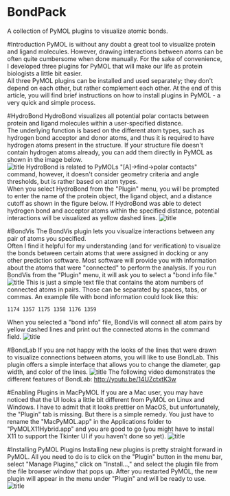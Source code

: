 BondPack
========

A collection of PyMOL plugins to visualize atomic bonds.



#Introduction
PyMOL is without any doubt a great tool to visualize protein and ligand molecules. However, drawing interactions between atoms can be often quite cumbersome when done manually. For the sake of convenience, I developed three plugins for PyMOL that will make our life as protein biologists a little bit easier.  
All three PyMOL plugins can be installed and used separately; they don't depend on each other, but rather complement each other.
At the end of this article, you will find brief instructions on how to install plugins in PyMOL - a very quick and simple process.   

#HydroBond
HydroBond visualizes all potential polar contacts between protein and ligand molecules within a user-specified distance.   
The underlying function is based on the different atom types, such as hydrogen bond acceptor and donor atoms, and thus it is required to have hydrogen atoms present in the structure. If your structure file doesn't contain hydrogen atoms already, you can add them directly in PyMOL as shown in the image below.  
![title](img/add_hydrogens.png)
HydroBond is related to PyMOLs "[A]->find->polar contacts" command, however, it doesn't consider geometry criteria and angle thresholds, but is rather based on atom types.   
When you select HydroBond from the "Plugin" menu, you will be prompted to enter the name of the protein object, the ligand object, and a distance cutoff as shown in the figure below. If HydroBond was able to detect hydrogen bond and acceptor atoms within the specified distance, potential interactions will be visualized as yellow dashed lines.
![title](img/hydrobond_action.png)

#BondVis
The BondVis plugin lets you visualize interactions between any pair of atoms you specified.  
Often I find it helpful for my understanding (and for verification) to visualize the bonds between certain atoms that were assigned in docking or any other prediction software. Most software will provide you with information about the atoms that were "connected" to perform the analysis.
If you run BondVis from the "Plugin" menu, it will ask you to select a "bond info file." 
![title](img/bondinfo.png)
This is just a simple text file that contains the atom numbers of connected atoms in pairs. Those can be separated by spaces, tabs, or commas. An example file with bond information could look like this:  
<code><pre>1174		1357
1175		1358
1176		1359
</pre></code>
When you selected a "bond info" file, BondVis will connect all atom pairs by yellow dashed lines and print out the connected atoms in the command field.
![title](img/bondvis.png)


#BondLab
If you are not happy with the looks of the lines that were drawn to visualize connections between atoms, you will like to use BondLab. This plugin offers a simple interface that allows you to change the diameter, gap width, and color of the lines. 
![title](img/bondlab.png)
The following video demonstrates the different features of BondLab:
http://youtu.be/14UZctxtK3w

#Enabling Plugins in MacPyMOL
If you are a Mac user, you may have noticed that the UI looks a little bit different from PyMOL on Linux and Windows. I have to admit that it looks prettier on MacOS, but unfortunately, the "Plugin" tab is missing.
But there is a simple remedy. You just have to rename the "MacPyMOL.app" in the Applications folder to "PyMOLX11Hybrid.app" and you are good to go (you might have to install X11 to support the Tkinter UI if you haven't done so yet).
![title](img/macpymol_rename.png)

#Installing PyMOL Plugins
Installing new plugins is pretty straight forward in PyMOL. All you need to do is to click on the "Plugin" button in the menu bar, select "Manage Plugins," click on "Install...," and select the plugin file from the file browser window that pops up. After you restarted PyMOL, the new plugin will appear in the menu under "Plugin" and will be ready to use.
![title](img/install_plugins.png)